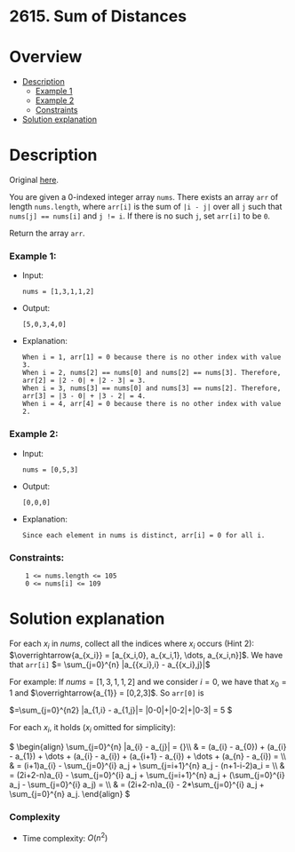 
# 2615. Sum of Distances
# Overview
- [Description](#description)
  - [Example 1](#example-1)
  - [Example 2](#example-2)
  - [Constraints](#constraints)
- [Solution explanation](#solution-explanation)

# Description
Original [here](https://leetcode.com/problems/sum-of-distances/description/).

You are given a 0-indexed integer array `nums`. There exists an array `arr` of length `nums.length`, where `arr[i]` is the sum of `|i - j|` over all `j` such that `nums[j] == nums[i]` and `j != i`. If there is no such `j`, set `arr[i]` to be `0`.

Return the array `arr`.

### Example 1:
- Input:
  ```
  nums = [1,3,1,1,2]
  ```
- Output:
  ```
  [5,0,3,4,0]
  ```
- Explanation:
  ```When i = 0, nums[0] == nums[2] and nums[0] == nums[3]. Therefore, arr[0] = |0 - 2| + |0 - 3| = 5. 
  When i = 1, arr[1] = 0 because there is no other index with value 3.
  When i = 2, nums[2] == nums[0] and nums[2] == nums[3]. Therefore, arr[2] = |2 - 0| + |2 - 3| = 3. 
  When i = 3, nums[3] == nums[0] and nums[3] == nums[2]. Therefore, arr[3] = |3 - 0| + |3 - 2| = 4. 
  When i = 4, arr[4] = 0 because there is no other index with value 2. 
  ```

### Example 2:
- Input:
  ```
  nums = [0,5,3]
  ```
- Output:
  ```
  [0,0,0]
  ```
- Explanation:
  ```
  Since each element in nums is distinct, arr[i] = 0 for all i.
  ```

### Constraints:
```
    1 <= nums.length <= 105
    0 <= nums[i] <= 109
```

# Solution explanation
For each $x_i$ in $nums$, collect all the indices where $x_i$ occurs (Hint $2$): $\overrightarrow{a_{x_i}} = [a_{x_i,0}, a_{x_i,1}, \dots, a_{x_i,n}]$.
We have that `arr[i]` $= \sum_{j=0}^{n} |a_{{x_i},i} - a_{{x_i},j}|$

For example:
If $nums = [1,3,1,1,2]$ and we consider $i=0$, we have that $x_0 = 1$ and $\overrightarrow{a_{1}} = [0,2,3]$. So `arr[0]` is 

$`=\sum_{j=0}^{n2} |a_{1,i} - a_{1,j}|= |0-0|+|0-2|+|0-3| = 5 `$


For each $x_i$, it holds ($x_i$ omitted for simplicity):

$`
\begin{align}
\sum_{j=0}^{n} |a_{i} - a_{j}| = {}\\
& = (a_{i} - a_{0}) + (a_{i} - a_{1}) + \dots + (a_{i} - a_{i}) + (a_{i+1} - a_{i}) + \dots + (a_{n} - a_{i}) = \\
& = (i+1)a_{i} - \sum_{j=0}^{i} a_j + \sum_{j=i+1}^{n} a_j - (n+1-i-2)a_i = \\
& = (2i+2-n)a_{i} - \sum_{j=0}^{i} a_j + \sum_{j=i+1}^{n} a_j + (\sum_{j=0}^{i} a_j - \sum_{j=0}^{i} a_j) = \\
& = (2i+2-n)a_{i} - 2*\sum_{j=0}^{i} a_j + \sum_{j=0}^{n} a_j. 
\end{align}
`$

### Complexity
- Time complexity: $O(n^2)$
